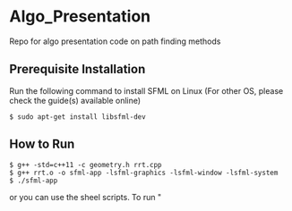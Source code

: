 # Algo_Presentation
Repo for algo presentation code on path finding methods

## Prerequisite Installation 

Run the following command to install SFML on Linux (For other OS, please check the guide(s) available online) 

```
$ sudo apt-get install libsfml-dev
```

## How to Run 

```
$ g++ -std=c++11 -c geometry.h rrt.cpp 
$ g++ rrt.o -o sfml-app -lsfml-graphics -lsfml-window -lsfml-system
$ ./sfml-app 
```

or you can use the sheel scripts. To run "<script>.sh":
  ```
  $ sudo chmod +x <script>.sh
  $ ./<script>.sh
  ```
### You can copy sample inputs from "cases.txt" for the runs.

## Usage 

Example of interaction with the program:

```
NOTE:
Height of screen: 600 pixels. Width of screeen: 800 pixels.
Maximum distance by which algorithm jumps from one point to another: 32 units
If you would like to change of any of these, please make modifications in code
Please provide your inputs keeping this in mind. 

Which type of RRT would you like to watch? 1 for RRT, 2 for RRT*, 3 for Anytime RRT
```
```
3
```
```
Input co-ordinates of starting and ending point respectively in this format X1 Y1 X2 Y2
```
```
100 70
600 400
```
``` 
How many obstacles? 
```
``` 
2 
```
``` 
How many points in 1th polygon? 
```
``` 
4 
```
``` 
Input co-ordinates of 1th polygon in clockwise order 
```
```
200 480
200 100
250 100
250 480
```
``` 
How many points in 2th polygon? 
```
``` 
5 
```
``` 
Input co-ordinates of 2th polygon in clockwise order 
```
```
400 0
300 100
350 250
450 250
500 100
```
